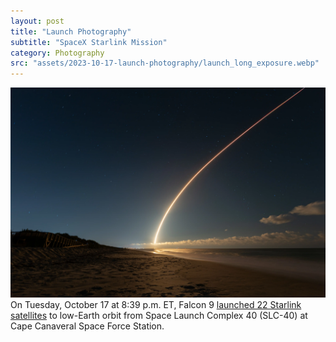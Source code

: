 ```yaml
---
layout: post
title: "Launch Photography"
subtitle: "SpaceX Starlink Mission"
category: Photography
src: "assets/2023-10-17-launch-photography/launch_long_exposure.webp"
---
```

![Chans-Vese](/assets/2023-10-17-launch-photography/launch_long_exposure.webp)
On Tuesday, October 17 at 8:39 p.m. ET, Falcon 9 [launched 22 Starlink satellites](https://www.spacex.com/launches/mission/?missionId=sl-6-23) to low-Earth orbit from Space Launch Complex 40 (SLC-40) at Cape Canaveral Space Force Station.